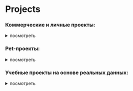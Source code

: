 # Projects

### Коммерческие и личные проекты:
<details>
<summary>посмотреть</summary>
<br>
  
* **Разработка интерактивного дашборда для торгового центра.** Исследование целевой аудитории и ассортимента. Выявление ключевых паттернов посещаемости, сезонности и покупательских предпочтений.   
Стек: `DataLens`, `Excel`  
[Ссылка на проект](https://github.com/eoe66/Projects/tree/336799c8a5b78f92d4d997b54f08323bf27cbce6/DataLens/%D0%90%D0%BD%D0%B0%D0%BB%D0%B8%D1%82%D0%B8%D0%BA%D0%B0%20%D0%BC%D0%B5%D0%B1%D0%B5%D0%BB%D1%8C%D0%BD%D0%BE%D0%B3%D0%BE%20%D1%86%D0%B5%D0%BD%D1%82%D1%80%D0%B0)  

* **Калькулятор личной финансовой независимости.** Модель анализирует доходы и расходы, рассчитывая срок достижения целевого капитала.   
Стек: `Google Sheets`  
[Ссылка на проект](https://github.com/eoe66/Projects/tree/84cf1182fe413f6892c1e101b127280ee1ec9727/Excel_Google%20Sheets/%D0%A1%D1%80%D0%BE%D0%BA%20%D0%B4%D0%BE%D1%81%D1%82%D0%B8%D0%B6%D0%B5%D0%BD%D0%B8%D1%8F%20%D1%84%D0%B8%D0%BD%D0%B0%D0%BD%D1%81%D0%BE%D0%B2%D0%BE%D0%B9%20%D0%BD%D0%B5%D0%B7%D0%B0%D0%B2%D0%B8%D1%81%D0%B8%D0%BC%D0%BE%D1%81%D1%82%D0%B8)

</details>



### Pet-проекты:
<details>
<summary>посмотреть</summary>
<br>
  
* **Аналитика туристического бизнеса** Предобработка, изучение и визуализация данных о туризме. Проверка гипотез.  
Стек: `Python`    
[Ссылка на проект](https://github.com/eoe66/Projects/tree/5bee5c7028f6cb3fb4bf96b20ee2d846b93d5b5b/Python/%D0%90%D0%BD%D0%B0%D0%BB%D0%B8%D1%82%D0%B8%D0%BA%D0%B0%20%D1%82%D1%83%D1%80%D0%B8%D1%81%D1%82%D0%B8%D1%87%D0%B5%D1%81%D0%BA%D0%BE%D0%B3%D0%BE%20%D0%B1%D0%B8%D0%B7%D0%BD%D0%B5%D1%81%D0%B0)


* **Анализ данных проекта DonorSearch** Анализ эффективности каналов привлечения и программы лояльности для доноров крови. 
Стек: `PostgreSQL`  
[Ссылка на проект](https://github.com/eoe66/Projects/tree/90e9a9190061dc1a09ffe19bfa1f8fadf6121767/PostgreSQL/%D0%90%D0%BD%D0%B0%D0%BB%D0%B8%D0%B7%20%D0%B4%D0%B0%D0%BD%D0%BD%D1%8B%D1%85%20%D0%BF%D1%80%D0%BE%D0%B5%D0%BA%D1%82%D0%B0%20Donor%20Search)

* **Анализ рынка труда для аналитиков** Исследование вакансий аналитиков данных и системных аналитиков. Выявление ключевых трендов по работодателям, зарплатам и требуемым навыкам.
Стек: `PostgreSQL`  
[Ссылка на проект]()  


</details>



### Учебные проекты на основе реальных данных:

<details>
<summary>посмотреть</summary>
<br>
  
* **Анализ прослушиваний музыкального стримингового сервиса в крупных городах**  Сравнение статистики прослушивания в двух крупных городах для принятия решения о месте проведения маркетинговой кампании.
Стек: `PostgreSQL`  
[Ссылка на проект]()


* **Анализ тарифных планов и активности клиентов оператора сотовой связи.**
Исследование активности клиентов и их расходов на двух тарифах. Выявление переплат и оптимизация тарифной сетки.  
Стек: `PostgreSQL`
[Ссылка на проект]()

* **Анализ данных о продажах внутри онлайн-игры.** Исследовательский анализ и решение ad hoc задач. Изучение влияния характеристик игроков и персонажей на внутриигровые покупки.  
Стек: `PostgreSQL`  
[Ссылка на проект]()   

* **Разработка дашборда для агентства недвижимости.**  Анализ рынка недвижимости: динамика предложения, цен и скорости продаж.  Сезонность активности и рейтинги городов по ключевым параметрам.
Стек: `DataLens`, `PostgreSQL`  
[Ссылка на проект]()  

* **Разработка дашборда для благотворительного фонда.**  Глубокий анализа базы благотворителей: удержание, LTV, портреты доноров.
Стек: `DataLens`, `PostgreSQL`   
[Ссылка на проект]()  

* **Разработка дашборда о выступлениях на конференциях**  Многогранный анализ базы выступлений TED для выявления наиболее популярных тем, трендов и факторов успеха лекций. 
Стек: `DataLens`, `PostgreSQL`  
[Ссылка на проект]()  

* **Разработка дашборда для сервиса доставки еды.**  Подготовка данных, расчет ключевых бизнес-метрик:  DAU, Conversion Rate, AOV, LTV, Retention Rate и визуализация
Стек: `DataLens`, `PostgreSQL`  
[Ссылка на проект]()  

* **Изучение индустрии игр начала XXI века.**  Предобработка и исследовательский анализ данных
Стек: `Python`      
[Ссылка на проект]

* **Изучение рынка заведений общественного питания для инвестиционного фонда.**  Проверка корректности данных и предобработка. Распределение заведений по категориям, по административным округам. Распределение посадочных мест в заведениях. Лидеры сетевых заведений Москвы. Изучение среднего чека в разных административных округах
Стек: `Python`    
[Ссылка на проект]  

* **Исследование юнит-экономики однопользовательской мобильной игры.**  Анализ текущих способов привлечения пользователей. Когортный анализ ключевых метрик: LTV, CAC, ROI, ARPPU и Retention Rate, оценка окупаемости.  Стек: `Python`    
[Ссылка на проект]  

* **Анализ результатов AB-тестирования интернет-магазина товаров для спорта.**  Оценка эффективности изменений на сайте. Проверка корректности теста и статистический анализ результатов.  
Стек: `Python`       
[Ссылка на проект](https://github.com/eoe66/Projects/tree/64749b636adf3c72bfb52ca4107668c275184b98/Python/AB-%D1%82%D0%B5%D1%81%D1%82%D0%B8%D1%80%D0%BE%D0%B2%D0%B0%D0%BD%D0%B8%D0%B5%20%D0%B8%D0%BD%D1%82%D0%B5%D1%80%D0%BD%D0%B5%D1%82-%D0%BC%D0%B0%D0%B3%D0%B0%D0%B7%D0%B8%D0%BD%D0%B0%20%D1%82%D0%BE%D0%B2%D0%B0%D1%80%D0%BE%D0%B2%20%D0%B4%D0%BB%D1%8F%20%D1%81%D0%BF%D0%BE%D1%80%D1%82%D0%B0)  
 
* **Исследование стартапов.** Предобработка и исследовательский анализ исторический данных. Проверка соответствия данных здравому смыслу. Визуализация. Решение ad hoc задач.  
Стек: `Python`    
[Ссылка на проект]  
  
* **Проверка гипотез для сервиса электронных книг**  Исследование данных. Проверка гипотез. Подготовка аналитической записки
Стек: `Python`    
[Ссылка на проект]

* **Анализ системы метрик развлекательного приложения.**   Анализ юнит-экономики развлекательного приложения. 
Когортный анализ ключевых метрик в разрезе источников привлечения. LTV, CAC, ROI, Retention. Определение убыточных каналов. Расчет фактического периода окупаемости. 
Стек: `Python`    
[Ссылка на проект]  

* **Исследование результатов А/В-теста и поиск инсайтов инвестиционного приложения.**   Анализ исторических данных. Анализ результатов А/В-теста. Влияние онбординга на поведение пользователей.
Стек: `Python`    
[Ссылка на проект]  

* **Исследование AB-тестирования нового алгоритма рекомендаций в развлекательном приложении**   Расчет параметров теста, оценка корректности его проведения и проанализировать его результаты.
Стек: `Python`    
[Ссылка на проект]  

* **Поиска инсайтов и точек роста сервиса доставки еды.** Комплексный анализ данных. Изучение пользовательского путь. Сегментация пользователей с помощью RFM-модели. Кластеризация ресторанов для разработки персонализированных маркетинговых стратегий.
Стек: `Python`    
[Ссылка на проект](https://github.com/eoe66/Projects/tree/9febfca1530797fc74cf9dce087e4f492a39412b/Python/%D0%9F%D0%BE%D0%B8%D1%81%D0%BA%D0%B0%20%D0%B8%D0%BD%D1%81%D0%B0%D0%B9%D1%82%D0%BE%D0%B2%20%D0%B8%20%D1%82%D0%BE%D1%87%D0%B5%D0%BA%20%D1%80%D0%BE%D1%81%D1%82%D0%B0%20%D1%81%D0%B5%D1%80%D0%B2%D0%B8%D1%81%D0%B0%20%D0%B4%D0%BE%D1%81%D1%82%D0%B0%D0%B2%D0%BA%D0%B8%20%D0%B5%D0%B4%D1%8B)    

* **Основные метрики и паттерны использования сервиса электронных книг.**  
Стек: `ClickHouse`    
[Ссылка на проект]  

* **Пайплайн в Airflow для обработки данных сервиса электронных книг**   Обработка данных и создание витрины для дальнейшего использования в отчетах.
Стек: `ClickHouse`,`AirFlow`, `Pyspark`    
[Ссылка на проект]  

* **Автоматизация ETL для сервиса заказа такси**  Загрузка данных, расчет ключевых показателей и запись в базу данных для дальнейшего использования в финансовых отчетах и аналитических дашбордах.
Стек: `ClickHouse`,`AirFlow`, `Pyspark`
[Ссылка на проект]  

</details>
